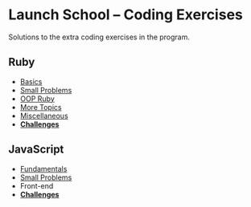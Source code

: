 # Launch School – Coding Exercises

Solutions to the extra coding exercises in the program.

## Ruby

-   [Basics](/ruby/basics/README.md)
-   [Small Problems](/ruby/small-problems/README.md)
-   [OOP Ruby](/ruby/oop/README.md)
-   [More Topics](/ruby/more-topics/README.md)
-   [Miscellaneous](/ruby/misc/README.md)
-   [**Challenges**](/ruby/challenges/README.md)

## JavaScript

-   [Fundamentals](/javascript/fundamentals/README.md)
-   [Small Problems](/javascript/small_problems/README.md)
-   Front-end
-   [**Challenges**](/javascript/challenges/README.md)
